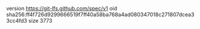 version https://git-lfs.github.com/spec/v1
oid sha256:ff4f726d9299666519f7ff40a58ba768a4ad080347018c271807dcea33cc4fd3
size 3773
